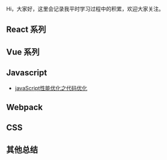 Hi，大家好，这里会记录我平时学习过程中的积累，欢迎大家关注。

## React 系列

## Vue 系列

## Javascript
 - [javaScript性能优化之代码优化](https://github.com/zhoubopro/Bo-Blog/issues/1)
## Webpack

## CSS

## 其他总结